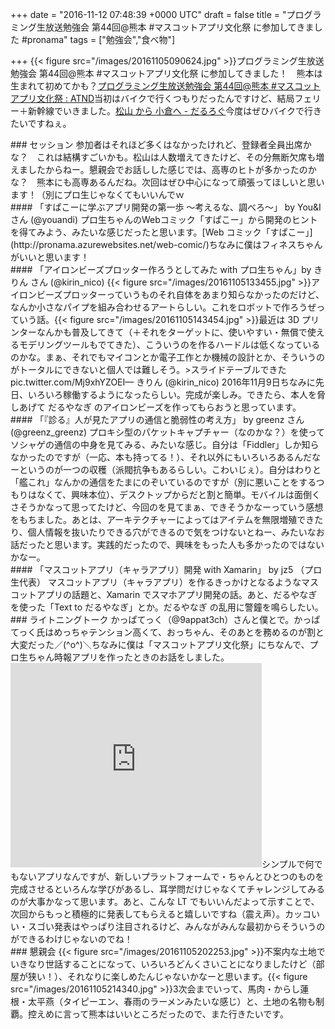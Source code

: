
+++
date = "2016-11-12 07:48:39 +0000 UTC"
draft = false
title = "プログラミング生放送勉強会 第44回@熊本 #マスコットアプリ文化祭 に参加してきました #pronama"
tags = ["勉強会","食べ物"]

+++
{{< figure src="/images/20161105090624.jpg"  >}}プログラミング生放送勉強会 第44回@熊本 #マスコットアプリ文化祭 に参加してきました！　熊本は生まれて初めてかも？[プログラミング生放送勉強会 第44回@熊本 #マスコットアプリ文化祭 : ATND](https://atnd.org/events/82199)当初はバイクで行くつもりだったんですけど、結局フェリー＋新幹線でいきました。[松山 から 小倉へ - だるろぐ](https://blog.daruyanagi.jp/entry/2016/11/05/073702)今度はぜひバイクで行きたいですねぇ。

<div class="section">
    ### セッション
    参加者はそれほど多くはなかったけれど、登録者全員出席かな？　これは結構すごいかも。松山は人数増えてきたけど、その分無断欠席も増えましたからねー。懇親会でお話しした感じでは、高専のヒトが多かったのかな？　熊本にも高専あるんだね。次回はぜひ中心になって頑張ってほしいと思います！（別にプロ生じゃなくてもいいんでｗ

<div class="section">
    #### 「すぱこーに学ぶアプリ開発の第一歩 〜考えるな、調べろ〜」 by You&amp;I さん (@youandi)
    プロ生ちゃんのWebコミック「すぱこー」から開発のヒントを得てみよう、みたいな感じだったと思います。[Web コミック「すぱこー」](http://pronama.azurewebsites.net/web-comic/)ちなみに僕はフィネスちゃんがいいと思います！

</div>
<div class="section">
    #### 「アイロンビーズプロッター作ろうとしてみた with プロ生ちゃん」by きりん さん (@kirin_nico)
    {{< figure src="/images/20161105133455.jpg"  >}}アイロンビーズプロッターっていうものそれ自体をあまり知らなかったのだけど、なんか小さなパイプを組み合わせるアートらしい。これをロボットで作ろうぜっていう話。{{< figure src="/images/20161105143454.jpg"  >}}最近は 3D プリンターなんかも普及してきて（＋それをターゲットに、使いやすい・無償で使えるモデリングツールもでてきた）、こういうのを作るハードルは低くなっているのかな。まぁ、それでもマイコンとか電子工作とか機械の設計とか、そういうのがトータルにできないと個人では難しそう。>スライドテーブルできた pic.twitter.com/Mj9xhYZOEI— きりん (@kirin_nico) 2016年11月9日<script async="" src="https://platform.twitter.com/widgets.js" charset="utf-8"></script>ちなみに先日、いろいろ稼働するようになったらしい。完成が楽しみ。できたら、本人を脅しあげて だるやなぎ のアイロンビーズを作ってもらおうと思っています。

</div>
<div class="section">
    #### 「『診る』人が見たアプリの通信と脆弱性の考え方」 by greenz さん (@greenz_greenz)
    プロキシ型のパケットキャプチャー（なのかな？）を使ってソシャゲの通信の中身を見てみる、みたいな感じ。自分は「Fiddler」しか知らなかったのですが（一応、本も持ってる！）、それ以外にもいろいろあるんだなーというのが一つの収穫（派閥抗争もあるらしい。こわいじぇ）。自分はわりと「艦これ」なんかの通信をたまにのぞいているのですが（別に悪いことをするつもりはなくて、興味本位）、デスクトップからだと割と簡単。モバイルは面倒くさそうかなって思ってたけど、今回のを見てまぁ、できそうかなーっていう感想をもちました。あとは、アーキテクチャーによってはアイテムを無限増殖できたり、個人情報を抜いたりできる穴ができるので気をつけないとねー、みたいなお話だったと思います。実践的だったので、興味をもった人も多かったのではないかなー。

</div>
<div class="section">
    #### 「マスコットアプリ（キャラアプリ）開発 with Xamarin」 by jz5 （プロ生代表）
    マスコットアプリ（キャラアプリ）を作るきっかけとなるようなマスコットアプリの話題と、Xamarin でスマホアプリ開発の話。あと、だるやなぎ を使った「Text to だるやなぎ」とか。だるやなぎ の乱用に警鐘を鳴らしたい。

</div>
</div>
<div class="section">
    ### ライトニングトーク
    かっぱてっく（@9appat3ch）さんと僕とで。かっぱてっく氏はめっちゃテンション高くて、おっちゃん、そのあとを務めるのが割と大変だった／(^o^)＼ちなみに僕は「マスコットアプリ文化祭」にちなんで、プロ生ちゃん時報アプリを作ったときのお話をしました。<iframe src="https://onedrive.live.com/embed?cid=8D890D7855B010BC&amp;resid=8D890D7855B010BC%21604318&amp;authkey=AN7hJzsClPyXmJc&amp;em=2" width="402" height="327" frameborder="0" scrolling="no"></iframe>シンプルで何でもないアプリなんですが、新しいプラットフォームで・ちゃんとひとつのものを完成させるといろんな学びがあるし、耳学問だけじゃなくてチャレンジしてみるのが大事かなって思います。あと、こんな LT でもいいんだよって示すことで、次回からもっと積極的に発表してもらえると嬉しいですね（震え声）。カッコいい・スゴい発表はやっぱり注目されるけど、みんながみんな最初からそういうのができるわけじゃないのでね！

</div>
<div class="section">
    ### 懇親会
    {{< figure src="/images/20161105202253.jpg"  >}}不案内な土地でいきなり世話することになって、いろいろどんくさいことになりましたけど（部屋が狭い！）、それなりに楽しめたんじゃないかなーと思います。{{< figure src="/images/20161105214340.jpg"  >}}3次会までいって、馬肉・からし蓮根・太平燕（タイピーエン、春雨のラーメンみたいな感じ）と、土地の名物も制覇。控えめに言って熊本はいいところだったので、また行きたいです。

</div>

